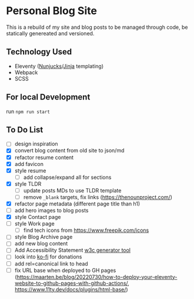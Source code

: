 # Personal Blog Site
This is a rebuild of my site and blog posts to be managed through code, be statically genereated and versioned.

## Technology Used
- Eleventy ([Nunjucks](https://mozilla.github.io/nunjucks/templating.html)/[Jinja](https://jinja.palletsprojects.com/en/3.1.x/) templating) 
- Webpack
- SCSS

## For local Development
run `npm run start`

## To Do List
- [ ] design inspiration
- [x] convert blog content from old site to json/md
- [x] refactor resume content
- [x] add favicon
- [x] style resume
  - [ ] add collapse/expand all for sections
- [x] style TLDR
  - [ ] update posts MDs to use TLDR template
  - [ ] remove `_blank` targets, fix links (https://thenounproject.com/)
- [x] refactor page metadata (different page title than h1)
- [ ] add hero images to blog posts
- [x] style Contact page
- [ ] style Work page
  - [ ] find tech icons from https://www.freepik.com/icons
- [ ] style Blog Archive page
- [ ] add new blog content
- [ ] Add Accessibility Statement [w3c generator tool](https://www.w3.org/WAI/planning/statements/)
- [ ] look into [ko-fi](https://ko-fi.com/about) for donations
- [ ] add rel=canonical link to head 
- [ ] fix URL base when deployed to GH pages (https://maarten.be/blog/20220730/how-to-deploy-your-eleventy-website-to-github-pages-with-github-actions/, https://www.11ty.dev/docs/plugins/html-base/)
